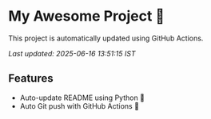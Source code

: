 # My Awesome Project 🚀

This project is automatically updated using GitHub Actions.

_Last updated: 2025-06-16 13:51:15 IST_

## Features
- Auto-update README using Python 🐍
- Auto Git push with GitHub Actions 🤖
